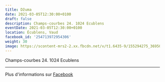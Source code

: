 ```yaml
---
title: Džuma
date: 2021-03-05T12:30:00+0100
draft: false
description: Champs-courbes 24. 1024 Ecublens
eventDate: 2021-03-05T12:30:00+0100
location: Écublens, Vaud
facebook_id: '254713972954306'
weight: 30
image: https://scontent-mrs2-2.xx.fbcdn.net/v/t1.6435-9/155294275_3695079563921169_4909597834044538694_n.jpg?_nc_cat=101&ccb=1-7&_nc_sid=9e60e4&_nc_ohc=7jR6OPR5cDQQ7kNvwHu6uNF&_nc_oc=AdlAzA2aux2K5jRIeG9k1nfofUGmu2LHLLuGVyHNQDYfhdgbJi2qIpqmrwdUS1aV-vo&_nc_zt=23&_nc_ht=scontent-mrs2-2.xx&edm=ABTKTjYEAAAA&_nc_gid=XtQOmqbmpnH7JP-v0_plMQ&oh=00_AfM9IpjmByG3hDNHzjJoPx_l7SM5JtgrOu6kUPfcPBADSg&oe=6873095B
---
```


Champs-courbes 24. 1024 Ecublens

---

Plus d'informations sur [Facebook](https://facebook.com/events/254713972954306)